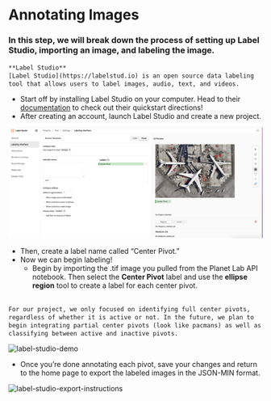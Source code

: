 # Annotating Images

### In this step, we will break down the process of setting up Label Studio, importing an image, and labeling the image. 


```{note}
**Label Studio** 
[Label Studio](https://labelstud.io) is an open source data labeling tool that allows users to label images, audio, text, and videos.
```

- Start off by installing Label Studio on your computer. Head to their [documentation](https://labelstud.io/guide/index.html)  to check out their quickstart directions!
- After creating an account, launch Label Studio and create a new project. 

![label-studio-label-settings](images/label_studio_label_settings.png)

- Then, create a label name called “Center Pivot.”
- Now we can begin labeling!
    - Begin by importing the .tif image you pulled from the Planet Lab API notebook. Then select the **Center Pivot** label and use the **ellipse region** tool to create a label for each center pivot. 

```{note}

For our project, we only focused on identifying full center pivots, regardless of whether it is active or not. In the future, we plan to begin integrating partial center pivots (look like pacmans) as well as classifying between active and inactive pivots.
```
![label-studio-demo](label-studio-demo.gif)

- Once you’re done annotating each pivot, save your changes and return to the home page to export the labeled images in the JSON-MIN format. 

![label-studio-export-instructions](images/label_studio_export)

